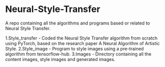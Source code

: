 # Neural-Style-Transfer
A repo containing all the algorithms and programs based or related to Neural Style Transfer.

1.Style_transfer - Coded the Neural Style Transfer algorithm from scratch using PyTorch, based on the research paper A Neural Algorithm of Artistic Style.
2.Style_image - Program to style images using a pre-trained algorithm from tensorflow-hub. 
3.Images - Directory containing all the content images, style images and generated images.
